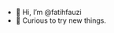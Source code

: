 - 👋 Hi, I’m @fatihfauzi
- 👀 Curious to try new things.

<!---
fatihfauzi/fatihfauzi is a ✨ special ✨ repository because its `README.md` (this file) appears on your GitHub profile.
You can click the Preview link to take a look at your changes.
--->
